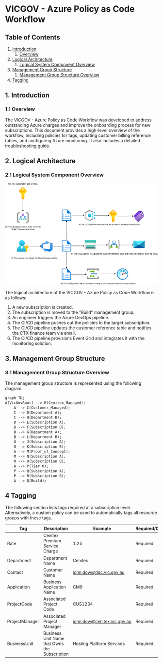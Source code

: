# VICGOV - Azure Policy as Code Workflow

## Table of Contents
1. [Introduction](#1-introduction)
   1. [Overview](#11-overview)
2. [Logical Architecture](#2-logical-architecture)
   1. [Logical System Component Overview](#21-logical-system-component-overview)
3. [Management Group Structure](#3-management-group-structure)
   1. [Management Group Structure Overview](#31-management-group-structure-overview)
4. [Tagging](#4-tagging)

## 1. Introduction
### 1.1 Overview

The VICGOV - Azure Policy as Code Workflow was developed to address outstanding Azure charges and improve the onboarding process for new subscriptions. This document provides a high-level overview of the workflow, including policies for tags, updating customer billing reference tables, and configuring Azure monitoring. It also includes a detailed troubleshooting guide.

## 2. Logical Architecture
### 2.1 Logical System Component Overview
![Figure 1: Logical Architecture Overview](./.images/workflow.png)

The logical architecture of the VICGOV - Azure Policy as Code Workflow is as follows:

1. A new subscription is created.
2. The subscription is moved to the "Build" management group.
3. An engineer triggers the Azure DevOps pipeline.
4. The CI/CD pipeline pushes out the policies to the target subscription.
5. The CI/CD pipeline updates the customer reference table and notifies the CTX finance team via email.
6. The CI/CD pipeline provisions Event Grid and integrates it with the monitoring solution.

## 3. Management Group Structure
### 3.1 Management Group Structure Overview
The management group structure is represented using the following diagram:
``` mermaid
graph TD;
A[VicGovRoot] --> B(Cenitex_Managed);
    A --> C(Customer_Managed);
    C --> D(Department A);
    C --> H(Department B);
    D --> E(Subscription A);
    D --> F(Subscription B);
    B --> G(Department A);
    B --> L(Department B);
    G --> J(Subscription A);
    G --> K(Subscription B);
    A --> M(Proof_of_Concept);
    M --> N(Subscription A);
    M --> O(Subscription B);
    A --> P(Tier 0);
    P --> Q(Subscription A);
    P --> R(Subscription B);
    A --> Q(Build);
```

## 4 Tagging
The following section lists tags required at a subscription level.  Alternatively, a custom policy can be used to automatically tags all resource groups with these tags. 

|Tag|Description|Example|Required/Optional
|---|-----------|-------|-----------------
Rate|Cenitex Premium Service Charge|1.25|Required
Department|Department Name|Cenitex|Required
Contact|Customer Name|john.dow@dpc.vic.gov.au|Required
Application|Business Application Name|CM9|Required
ProjectCode|Associated Project Code|CUS1234|Required
ProjectManager|Associated Project Manager|john.dow@cenitex.vic.gov.au|Required
BusinessUnit|Business Unit Name that Owns the Subscription|Hosting Platform Services|Required
